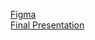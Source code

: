 [Figma](https://www.figma.com/file/9gBuKRV9POECGet0LxzRIy/IS-218-Final-Individual-Project?type=design&node-id=0%3A1&mode=design&t=Pdcdsmk16YMskCiw-1)
<br>
[Final Presentation](#)

